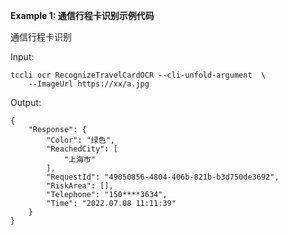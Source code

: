 **Example 1: 通信行程卡识别示例代码**

通信行程卡识别

Input: 

```
tccli ocr RecognizeTravelCardOCR --cli-unfold-argument  \
    --ImageUrl https://xx/a.jpg
```

Output: 
```
{
    "Response": {
        "Color": "绿色",
        "ReachedCity": [
            "上海市"
        ],
        "RequestId": "49050856-4804-406b-821b-b3d750de3692",
        "RiskArea": [],
        "Telephone": "150****3634",
        "Time": "2022.07.08 11:11:39"
    }
}
```

